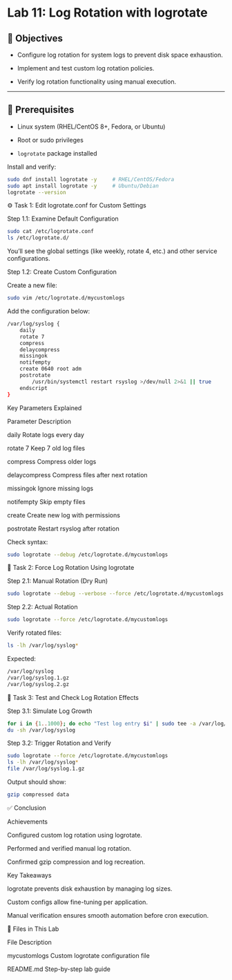 # Lab 11: Log Rotation with logrotate

## 🎯 Objectives

- Configure log rotation for system logs to prevent disk space exhaustion.

- Implement and test custom log rotation policies.

- Verify log rotation functionality using manual execution.

---

## 🧰 Prerequisites

- Linux system (RHEL/CentOS 8+, Fedora, or Ubuntu)

- Root or sudo privileges

- `logrotate` package installed

Install and verify:
```bash
sudo dnf install logrotate -y     # RHEL/CentOS/Fedora
sudo apt install logrotate -y     # Ubuntu/Debian
logrotate --version
```
⚙️ Task 1: Edit logrotate.conf for Custom Settings

Step 1.1: Examine Default Configuration
```bash
sudo cat /etc/logrotate.conf
ls /etc/logrotate.d/
```

You’ll see the global settings (like weekly, rotate 4, etc.) and other service configurations.

Step 1.2: Create Custom Configuration

Create a new file:
```bash
sudo vim /etc/logrotate.d/mycustomlogs
```

Add the configuration below:
```bash
/var/log/syslog {
    daily
    rotate 7
    compress
    delaycompress
    missingok
    notifempty
    create 0640 root adm
    postrotate
        /usr/bin/systemctl restart rsyslog >/dev/null 2>&1 || true
    endscript
}
```
Key Parameters Explained

Parameter	        Description

daily	            Rotate logs every day

rotate 7	        Keep 7 old log files

compress	        Compress older logs

delaycompress	    Compress files after next rotation

missingok	        Ignore missing logs

notifempty	      Skip empty files

create	          Create new log with permissions

postrotate	      Restart rsyslog after rotation

Check syntax:
```bash
sudo logrotate --debug /etc/logrotate.d/mycustomlogs
```
🔁 Task 2: Force Log Rotation Using logrotate

Step 2.1: Manual Rotation (Dry Run)
```bash
sudo logrotate --debug --verbose --force /etc/logrotate.d/mycustomlogs
```
Step 2.2: Actual Rotation
```bash
sudo logrotate --force /etc/logrotate.d/mycustomlogs
```

Verify rotated files:
```bash
ls -lh /var/log/syslog*
```

Expected:
```bash
/var/log/syslog
/var/log/syslog.1.gz
/var/log/syslog.2.gz
```
🧾 Task 3: Test and Check Log Rotation Effects

Step 3.1: Simulate Log Growth
```bash
for i in {1..1000}; do echo "Test log entry $i" | sudo tee -a /var/log/syslog; done
du -sh /var/log/syslog
```
Step 3.2: Trigger Rotation and Verify
```bash
sudo logrotate --force /etc/logrotate.d/mycustomlogs
ls -lh /var/log/syslog*
file /var/log/syslog.1.gz
```

Output should show:
```bash
gzip compressed data
```
✅ Conclusion

Achievements

Configured custom log rotation using logrotate.

Performed and verified manual log rotation.

Confirmed gzip compression and log recreation.

Key Takeaways

logrotate prevents disk exhaustion by managing log sizes.

Custom configs allow fine-tuning per application.

Manual verification ensures smooth automation before cron execution.

📂 Files in This Lab

File                  	Description

mycustomlogs	          Custom logrotate configuration file

README.md	              Step-by-step lab guide
